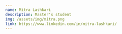 ```yaml
---
name: Mitra Lashkari
description: Master's student
img: /assets/img/mitra.png
link: https://www.linkedin.com/in/mitra-lashkari/
---
```

